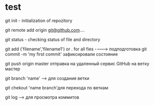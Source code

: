 # test

git init - initialization of repozitory

git remote add origin git@github.com....

git status - checking status of file and directory


git add ('filename','filename1') or . for all fies ----> подподготовка
git commit -m 'my first commit' зафиксировали состояние

git push origin master отправка на удаленный сервис GitHub на ветку мастер

git branch 'name' --> для создания ветки

git chekout 'name branch'для перехода по веткам

git log --> для просмотра коммитов 
